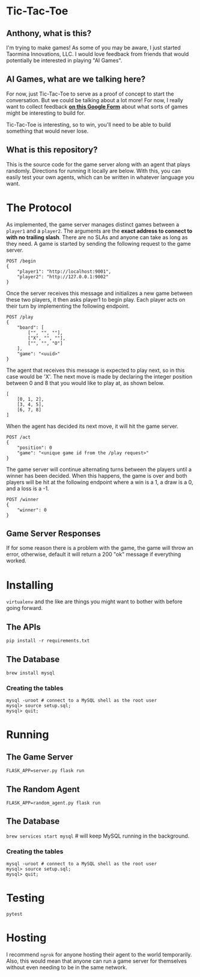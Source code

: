 # Tic-Tac-Toe
## Anthony, what is this?

I'm trying to make games! As some of you may be aware, I just started Taormina Innovations, LLC. I would love feedback from friends that would potentially be interested in playing "AI Games".

## AI Games, what are we talking here?

For now, just Tic-Tac-Toe to serve as a proof of concept to start the conversation. But we could be talking about a lot more! For now, I really want to collect feedback [**on this Google Form**](https://goo.gl/forms/Y8AXjW7gjqYdbE1O2) about what sorts of games might be interesting to build for.

Tic-Tac-Toe is interesting, so to win, you'll need to be able to build something that would never lose.

## What is this repository?

This is the source code for the game server along with an agent that plays randomly. Directions for running it locally are below. With this, you can easily test your own agents, which can be written in whatever language you want.

# The Protocol

As implemented, the game server manages distinct games between a `player1` and a `player2`. The arguments are the **exact address to connect to with no trailing slash**. There are no SLAs and anyone can take as long as they need. A game is started by sending the following request to the game server.
```
POST /begin
{
	"player1": "http://localhost:9001",
	"player2": "http://127.0.0.1:9002"
}
```

Once the server receives this message and initializes a new game between these two players, it then asks player1 to begin play. Each player acts on their turn by implementing the following endpoint.
```
POST /play
{
	"board": [
	    ["", "", ""],
	    ["X", "", ""],
	    ["", "", "O"]
	],
	"game": "<uuid>"
}
```

The agent that receives this message is expected to play next, so in this case would be 'X'. The next move is made by declaring the integer position between 0 and 8 that you would like to play at, as shown below.
```
[
	[0, 1, 2],
	[3, 4, 5],
	[6, 7, 8]
]
```
When the agent has decided its next move, it will hit the game server.
```
POST /act
{
	"position": 0
	"game": "<unique game id from the /play request>"
}
```

The game server will continue alternating turns between the players until a winner has been decided. When this happens, the game is over and both players will be hit at the following endpoint where a win is a 1, a draw is a 0, and a loss is a -1.
```
POST /winner
{
	"winner": 0
}
```

## Game Server Responses
If for some reason there is a problem with the game, the game will throw an error, otherwise, default it will return a 200 "ok" message if everything worked.

# Installing
`virtualenv` and the like are things you might want to bother with before going forward.

## The APIs
`pip install -r requirements.txt`

## The Database
```
brew install mysql
```

### Creating the tables
```
mysql -uroot # connect to a MySQL shell as the root user
mysql> source setup.sql;
mysql> quit;
```

# Running

## The Game Server
`FLASK_APP=server.py flask run`

## The Random Agent
`FLASK_APP=random_agent.py flask run`

## The Database
`brew services start mysql` # will keep MySQL running in the background.

### Creating the tables
```
mysql -uroot # connect to a MySQL shell as the root user
mysql> source setup.sql;
mysql> quit;
```

# Testing
`pytest`

# Hosting
I recommend `ngrok` for anyone hosting their agent to the world temporarily. Also, this would mean that anyone can run a game server for themselves without even needing to be in the same network.
